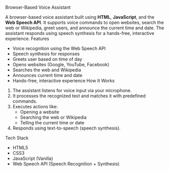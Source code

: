 Browser-Based Voice Assistant

A browser-based voice assistant built using **HTML**, **JavaScript**, and the **Web Speech API**. It supports voice commands to open websites, search the web or Wikipedia, greet users, and announce the current time and date. The assistant responds using speech synthesis for a hands-free, interactive experience.
 Features
-  Voice recognition using the Web Speech API
-  Speech synthesis for responses
-  Greets user based on time of day
-  Opens websites (Google, YouTube, Facebook)
-  Searches the web and Wikipedia
-  Announces current time and date
-  Hands-free, interactive experience
How It Works
1. The assistant listens for voice input via your microphone.
2. It processes the recognized text and matches it with predefined commands.
3. Executes actions like:
   - Opening a website
   - Searching the web or Wikipedia
   - Telling the current time or date
4. Responds using text-to-speech (speech synthesis).

 Tech Stack

- HTML5
- CSS3
- JavaScript (Vanilla)
- Web Speech API (Speech Recognition + Synthesis)


